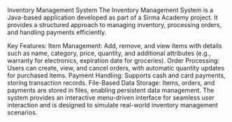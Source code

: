 Inventory Management System
The Inventory Management System is a Java-based application developed as part of a Sirma Academy project. It provides a structured approach to managing inventory, processing orders, and handling payments efficiently.

Key Features:
Item Management: Add, remove, and view items with details such as name, category, price, quantity, and additional attributes (e.g., warranty for electronics, expiration date for groceries).
Order Processing: Users can create, view, and cancel orders, with automatic quantity updates for purchased items.
Payment Handling: Supports cash and card payments, storing transaction records.
File-Based Data Storage: Items, orders, and payments are stored in files, enabling persistent data management.
The system provides an interactive menu-driven interface for seamless user interaction and is designed to simulate real-world inventory management scenarios.
